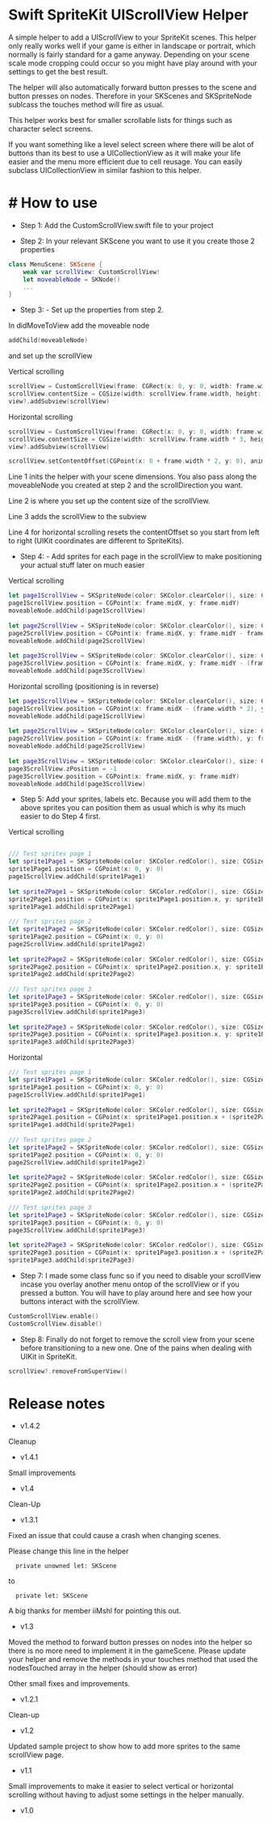 # Swift SpriteKit UIScrollView Helper

A simple helper to add a UIScrollView to your SpriteKit scenes. 
This helper only really works well if your game is either in landscape or portrait, which normally is fairly standard for a game anyway.
Depending on your scene scale mode cropping could occur so you might have play around with your settings to get the best result.

The helper will also automatically forward button presses to the scene and button presses on nodes. Therefore in your SKScenes and SKSpriteNode sublcass the touches method will fire as usual.

This helper works best for smaller scrollable lists for things such as character select screens.

If you want something like a level select screen where there will be alot of buttons than its best to use a UICollectionView as it will make your life easier and the menu more efficient due to cell reusage. You can easily subclass UICollectionView in similar fashion to this helper.


# # How to use

- Step 1: Add the CustomScrollView.swift file to your project

- Step 2: In your relevant SKScene you want to use it you create those 2 properties
 
```swift
class MenuScene: SKScene {
    weak var scrollView: CustomScrollView!
    let moveableNode = SKNode()
    ...
}
```

- Step 3: - Set up the properties from step 2.

In didMoveToView add the moveable node

```swift
addChild(moveableNode)
```

and set up the scrollView

Vertical scrolling
```swift
scrollView = CustomScrollView(frame: CGRect(x: 0, y: 0, width: frame.width, height: frame.height), moveableNode: moveableNode, scrollDirection: .vertical)
scrollView.contentSize = CGSize(width: scrollView.frame.width, height: scrollView.frame.height * 3) // makes it 3 times the height
view?.addSubview(scrollView)
```

Horizontal scrolling
```swift
scrollView = CustomScrollView(frame: CGRect(x: 0, y: 0, width: frame.width, height: frame.height), moveableNode: moveableNode, scrollDirection: .horizontal)
scrollView.contentSize = CGSize(width: scrollView.frame.width * 3, height: scrollView.frame.height) // * 3 makes it three times as wide
view?.addSubview(scrollView)

scrollView.setContentOffset(CGPoint(x: 0 + frame.width * 2, y: 0), animated: true)
```

Line 1 inits the helper with your scene dimensions. You also pass along the moveableNode you created at step 2 and the scrollDirection you want. 

Line 2 is where you set up the content size of the scrollView.

Line 3 adds the scrollView to the subview

Line 4 for horizontal scrolling resets the contentOffset so you start from left to right (UIKit coordinates are different to SpriteKits).

- Step 4: - Add sprites for each page in the scrollView to make positioning your actual stuff later on much easier

Vertical scrolling
```swift
let page1ScrollView = SKSpriteNode(color: SKColor.clearColor(), size: CGSize(width: scrollView.frame.width, height: scrollView.frame.size.height))
page1ScrollView.position = CGPoint(x: frame.midX, y: frame.midY)
moveableNode.addChild(page1ScrollView)
        
let page2ScrollView = SKSpriteNode(color: SKColor.clearColor(), size: CGSize(width: scrollView.frame.width, height: scrollView.frame.size.height))
page2ScrollView.position = CGPoint(x: frame.midX, y: frame.midY - frame.height)
moveableNode.addChild(page2ScrollView)
        
let page3ScrollView = SKSpriteNode(color: SKColor.clearColor(), size: CGSize(width: scrollView.frame.width, height: scrollView.frame.size.height))
page3ScrollView.position = CGPoint(x: frame.midX, y: frame.midY - (frame.height * 2))
moveableNode.addChild(page3ScrollView)
```

Horizontal scrolling (positioning is in reverse)
```swift
let page1ScrollView = SKSpriteNode(color: SKColor.clearColor(), size: CGSize(width: scrollView.frame.width, height: scrollView.frame.size.height))
page1ScrollView.position = CGPoint(x: frame.midX - (frame.width * 2), y: frame.midY)
moveableNode.addChild(page1ScrollView)
        
let page2ScrollView = SKSpriteNode(color: SKColor.clearColor(), size: CGSize(width: scrollView.frame.width, height: scrollView.frame.size.height))
page2ScrollView.position = CGPoint(x: frame.midX - (frame.width), y: frame.midY)
moveableNode.addChild(page2ScrollView)
        
let page3ScrollView = SKSpriteNode(color: SKColor.clearColor(), size: CGSize(width: scrollView.frame.width, height: scrollView.frame.size.height))
page3ScrollView.zPosition = -1
page3ScrollView.position = CGPoint(x: frame.midX, y: frame.midY)
moveableNode.addChild(page3ScrollView)
```

- Step 5: Add your sprites, labels etc. Because you will add them to the above sprites you can position them as usual which is why its much easier to do Step 4 first.

Vertical scrolling
```swift

/// Test sprites page 1
let sprite1Page1 = SKSpriteNode(color: SKColor.redColor(), size: CGSize(width: 50, height: 50))
sprite1Page1.position = CGPoint(x: 0, y: 0)
page1ScrollView.addChild(sprite1Page1)
        
let sprite2Page1 = SKSpriteNode(color: SKColor.redColor(), size: CGSize(width: 50, height: 50))
sprite2Page1.position = CGPoint(x: sprite1Page1.position.x, y: sprite1Page1.position.y - sprite2Page1.size.height * 1.5)
sprite1Page1.addChild(sprite2Page1)
        
/// Test sprites page 2
let sprite1Page2 = SKSpriteNode(color: SKColor.redColor(), size: CGSize(width: 50, height: 50))
sprite1Page2.position = CGPoint(x: 0, y: 0)
page2ScrollView.addChild(sprite1Page2)
        
let sprite2Page2 = SKSpriteNode(color: SKColor.redColor(), size: CGSize(width: 50, height: 50))
sprite2Page2.position = CGPoint(x: sprite1Page2.position.x, y: sprite1Page2.position.y - (sprite2Page2.size.height * 1.5))
sprite1Page2.addChild(sprite2Page2)
        
/// Test sprites page 3
let sprite1Page3 = SKSpriteNode(color: SKColor.redColor(), size: CGSize(width: 50, height: 50))
sprite1Page3.position = CGPoint(x: 0, y: 0)
page3ScrollView.addChild(sprite1Page3)
        
let sprite2Page3 = SKSpriteNode(color: SKColor.redColor(), size: CGSize(width: 50, height: 50))
sprite2Page3.position = CGPoint(x: sprite1Page3.position.x, y: sprite1Page3.position.y - (sprite2Page3.size.height * 1.5))
sprite1Page3.addChild(sprite2Page3)
```

Horizontal
```swift
/// Test sprites page 1
let sprite1Page1 = SKSpriteNode(color: SKColor.redColor(), size: CGSize(width: 50, height: 50))
sprite1Page1.position = CGPoint(x: 0, y: 0)
page1ScrollView.addChild(sprite1Page1)
        
let sprite2Page1 = SKSpriteNode(color: SKColor.redColor(), size: CGSize(width: 50, height: 50))
sprite2Page1.position = CGPoint(x: sprite1Page1.position.x + (sprite2Page1.size.width * 1.5), y: sprite1Page1.position.y)
sprite1Page1.addChild(sprite2Page1)
        
/// Test sprites page 2
let sprite1Page2 = SKSpriteNode(color: SKColor.redColor(), size: CGSize(width: 50, height: 50))
sprite1Page2.position = CGPoint(x: 0, y: 0)
page2ScrollView.addChild(sprite1Page2)
        
let sprite2Page2 = SKSpriteNode(color: SKColor.redColor(), size: CGSize(width: 50, height: 50))
sprite2Page2.position = CGPoint(x: sprite1Page2.position.x + (sprite2Page2.size.width * 1.5), y: sprite1Page2.position.y)
sprite1Page2.addChild(sprite2Page2)
        
/// Test sprites page 3
let sprite1Page3 = SKSpriteNode(color: SKColor.redColor(), size: CGSize(width: 50, height: 50))
sprite1Page3.position = CGPoint(x: 0, y: 0)
page3ScrollView.addChild(sprite1Page3)
        
let sprite2Page3 = SKSpriteNode(color: SKColor.redColor(), size: CGSize(width: 50, height: 50))
sprite2Page3.position = CGPoint(x: sprite1Page3.position.x + (sprite2Page3.size.width * 1.5), y: sprite1Page3.position.y)
sprite1Page3.addChild(sprite2Page3)
```

- Step 7: I made some class func so if you need to disable your scrollView incase you overlay another menu ontop of the scrollView or if you pressed a button. You will have to play around here and see how your buttons interact with the scrollView.

```swift
CustomScrollView.enable()
CustomScrollView.disable()
```

- Step 8: Finally do not forget to remove the scroll view from your scene before transitioning to a new one. One of the pains when dealing with UIKit in SpriteKit.

```swift
scrollView?.removeFromSuperView()
```

# Release notes

- v1.4.2

Cleanup

- v1.4.1

Small improvements

- v1.4

Clean-Up

- v1.3.1

Fixed an issue that could cause a crash when changing scenes.

Please change this line in the helper

      private unowned let: SKScene

to

      private let: SKScene
      
A big thanks for member iiMshl for pointing this out.

- v1.3

Moved the method to forward button presses on nodes into the helper so there is no more need to implement it in the gameScene. Please update your helper and remove the methods in your touches method that used the nodesTouched array in the helper (should show as error)

Other small fixes and improvements.

- v1.2.1

Clean-up

- v1.2

Updated sample project to show how to add more sprites to the same scrollView page.

- v1.1

Small improvements to make it easier to select vertical or horizontal scrolling without having to adjust some settings in the helper manually.

- v1.0
